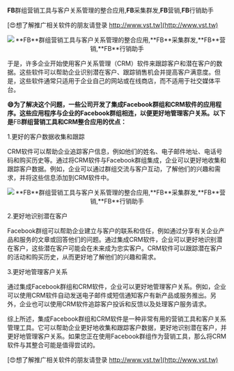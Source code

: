 **FB**群组营销工具与客户关系管理的整合应用,**FB**采集群发,**FB**营销,**FB**行销助手

[😍想了解推广相关软件的朋友请登录 http://www.vst.tw](http://www.vst.tw)

 <center><img src="https://vst.tw/MP4/tuiguang/png/2.png" alt="**FB**群组营销工具与客户关系管理的整合应用,**FB**采集群发,**FB**营销,**FB**行销助手"></center>

于是，许多企业开始使用客户关系管理（CRM）软件来跟踪客户和潜在客户的数据。这些软件可以帮助企业识别潜在客户、跟踪销售机会并提高客户满意度。但是，这些软件通常只适用于企业自己的网站或在线商店，而不适用于社交媒体平台。

**😄为了解决这个问题，一些公司开发了集成Facebook群组和CRM软件的应用程序。这些应用程序与企业的Facebook群组相连，以便更好地管理客户关系。以下是**FB**群组营销工具和CRM整合应用的优点：**

1.更好的客户数据收集和跟踪

CRM软件可以帮助企业追踪客户信息，例如他们的姓名、电子邮件地址、电话号码和购买历史等。通过将CRM软件与Facebook群组集成，企业可以更好地收集和跟踪客户数据。例如，企业可以通过群组交流与客户互动，了解他们的兴趣和需求，并将这些信息添加到CRM软件中。

 <center><img src="https://vst.tw/MP4/tuiguang/png/3.png" alt="**FB**群组营销工具与客户关系管理的整合应用,**FB**采集群发,**FB**营销,**FB**行销助手"></center>

2.更好地识别潜在客户

Facebook群组可以帮助企业建立与客户的联系和信任，例如通过分享有关企业产品和服务的文章或回答他们的问题。通过集成CRM软件，企业可以更好地识别潜在客户，这些潜在客户可能会在未来成为忠实客户。CRM软件可以跟踪潜在客户的活动和购买历史，从而更好地了解他们的兴趣和需求。

3.更好地管理客户关系

通过集成Facebook群组和CRM软件，企业可以更好地管理客户关系。例如，企业可以使用CRM软件自动发送电子邮件或短信通知客户有新产品或服务推出。另外，企业也可以使用CRM软件追踪客户投诉和反馈以及处理客户服务请求。

综上所述，集成Facebook群组和CRM软件是一种非常有用的营销工具和客户关系管理工具。它可以帮助企业更好地收集和跟踪客户数据，更好地识别潜在客户，并更好地管理客户关系。如果您正在使用Facebook群组作为营销工具，那么将CRM软件与其整合可能是值得尝试的。

[😍想了解推广相关软件的朋友请登录 http://www.vst.tw](http://www.vst.tw)



